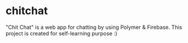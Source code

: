 # chitchat
"Chit Chat" is a web app for chatting by using Polymer &amp; Firebase. This project is created for self-learning purpose :)
